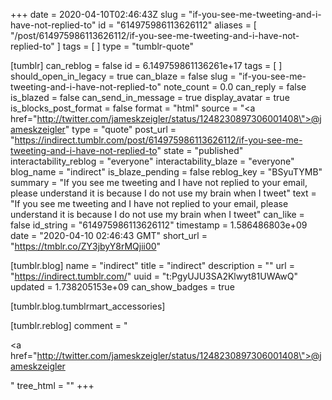 +++
date = 2020-04-10T02:46:43Z
slug = "if-you-see-me-tweeting-and-i-have-not-replied-to"
id = "614975986113626112"
aliases = [ "/post/614975986113626112/if-you-see-me-tweeting-and-i-have-not-replied-to" ]
tags = [ ]
type = "tumblr-quote"

[tumblr]
can_reblog = false
id = 6.149759861136261e+17
tags = [ ]
should_open_in_legacy = true
can_blaze = false
slug = "if-you-see-me-tweeting-and-i-have-not-replied-to"
note_count = 0.0
can_reply = false
is_blazed = false
can_send_in_message = true
display_avatar = true
is_blocks_post_format = false
format = "html"
source = "<a href=\"http://twitter.com/jameskzeigler/status/1248230897306001408\">@jameskzeigler</a>"
type = "quote"
post_url = "https://indirect.tumblr.com/post/614975986113626112/if-you-see-me-tweeting-and-i-have-not-replied-to"
state = "published"
interactability_reblog = "everyone"
interactability_blaze = "everyone"
blog_name = "indirect"
is_blaze_pending = false
reblog_key = "BSyuTYMB"
summary = "If you see me tweeting and I have not replied to your email, please understand it is because I do not use my brain when I tweet"
text = "If you see me tweeting and I have not replied to your email, please understand it is because I do not use my brain when I tweet"
can_like = false
id_string = "614975986113626112"
timestamp = 1.586486803e+09
date = "2020-04-10 02:46:43 GMT"
short_url = "https://tmblr.co/ZY3jbyY8rMQjii00"

[tumblr.blog]
name = "indirect"
title = "indirect"
description = ""
url = "https://indirect.tumblr.com/"
uuid = "t:PgyUJU3SA2Klwyt81UWAwQ"
updated = 1.738205153e+09
can_show_badges = true

[tumblr.blog.tumblrmart_accessories]

[tumblr.reblog]
comment = "<p><a href=\"http://twitter.com/jameskzeigler/status/1248230897306001408\">@jameskzeigler</a></p>"
tree_html = ""
+++

